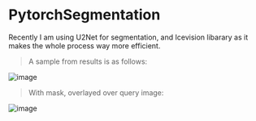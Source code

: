 # PytorchSegmentation

Recently I am using U2Net for segmentation, and Icevision libarary as it makes the whole process way more efficient.



> A sample from results is as follows:



![image](https://user-images.githubusercontent.com/62832721/142341320-c77b3429-94c5-4170-8c66-f9aa4bb679ad.png)


> With mask, overlayed over query image:



![image](https://user-images.githubusercontent.com/62832721/142341465-b650584c-b5f3-412a-b80f-f7bdfa4b8c89.png)

